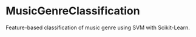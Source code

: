# MusicGenreClassification
 Feature-based classification of music genre using SVM with Scikit-Learn.

